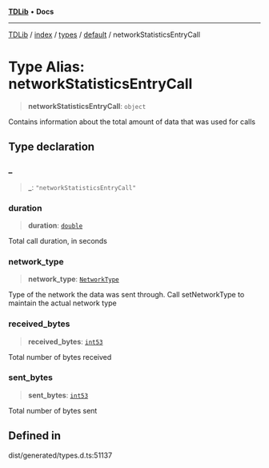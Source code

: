 [**TDLib**](../../../../../../README.md) • **Docs**

***

[TDLib](../../../../../../modules.md) / [index](../../../../../README.md) / [types](../../../README.md) / [default](../README.md) / networkStatisticsEntryCall

# Type Alias: networkStatisticsEntryCall

> **networkStatisticsEntryCall**: `object`

Contains information about the total amount of data that was used for calls

## Type declaration

### \_

> **\_**: `"networkStatisticsEntryCall"`

### duration

> **duration**: [`double`](double.md)

Total call duration, in seconds

### network\_type

> **network\_type**: [`NetworkType`](NetworkType.md)

Type of the network the data was sent through. Call setNetworkType to maintain the actual network type

### received\_bytes

> **received\_bytes**: [`int53`](int53.md)

Total number of bytes received

### sent\_bytes

> **sent\_bytes**: [`int53`](int53.md)

Total number of bytes sent

## Defined in

dist/generated/types.d.ts:51137
